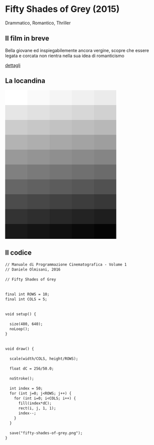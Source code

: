 # Fifty Shades of Grey (2015)

Drammatico, Romantico, Thriller

## Il film in breve
Bella giovane ed inspiegabilemente ancora vergine, scopre che essere legata e corcata non rientra nella sua idea di romanticismo

[dettagli](https://www.imdb.com/title/tt2322441/)

## La locandina
<img src="fifty-shades-of-grey.png"  width="360px" title="Fifty Shades of Grey">


## Il codice
```processing
// Manuale di Programmazione Cinematografica - Volume 1
// Daniele Olmisani, 2016

// Fifty Shades of Grey


final int ROWS = 10;
final int COLS = 5;


void setup() {
  
  size(480, 640);
  noLoop();
}


void draw() {
  
  scale(width/COLS, height/ROWS);

  float dC = 256/50.0;
  
  noStroke();
  
  int index = 50;
  for (int j=0; j<ROWS; j++) {
    for (int i=0; i<COLS; i++) {
      fill(index*dC);
      rect(i, j, 1, 1);
      index--;
    }
  }
  
  save("fifty-shades-of-grey.png"); 
}
```
